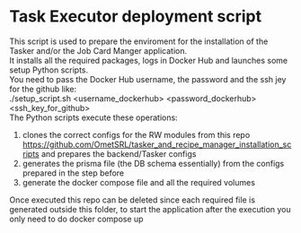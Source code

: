 # Task Executor deployment script

This script is used to prepare the enviroment for the installation of the Tasker and/or the Job Card Manger application.\
It installs all the required packages, logs in Docker Hub and launches some setup Python scripts.\
You need to pass the Docker Hub username, the password and the ssh jey for the github like:\
./setup_script.sh <username_dockerhub> <password_dockerhub> <ssh_key_for_github>
\
The Python scripts execute these operations:

 1. clones the correct configs for the RW modules from this repo <https://github.com/OmetSRL/tasker_and_recipe_manager_installation_scripts> and prepares the backend/Tasker configs
 2. generates the prisma file (the DB schema essentially) from the configs prepared in the step before
 3. generate the docker compose file and all the required volumes

Once executed this repo can be deleted since each required file is generated outside this folder, to start the application after the execution you only need to do docker compose up
